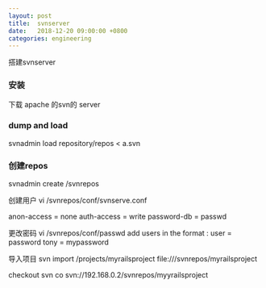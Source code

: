 ```yaml
---
layout: post
title:  svnserver
date:   2018-12-20 09:00:00 +0800
categories: engineering
---
```

搭建svnserver
###  安装
下载 apache 的svn的 server

### dump and load
svnadmin load repository/repos < a.svn

### 创建repos
svnadmin create /svnrepos

创建用户
vi /svnrepos/conf/svnserve.conf

anon-access = none
auth-access = write
password-db = passwd

更改密码
vi /svnrepos/conf/passwd
add users in the format : user = password
tony = mypassword

导入项目
svn import /projects/myrailsproject file:///svnrepos/myrailsproject

checkout
svn co svn://192.168.0.2/svnrepos/myyrailsproject
